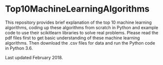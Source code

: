 # Top10MachineLearningAlgorithms
This repository provides brief explanation of the top 10 machine learning algorithms, coding up these algorithms from scratch in Python and example code to use their scikitlearn libraries to solve real problems.
Please read the pdf files first to get basic understanding of these machine learning algorithms. 
Then download the .csv files for data and run the Python code in Python 3.6.

Last updated February 2018.
